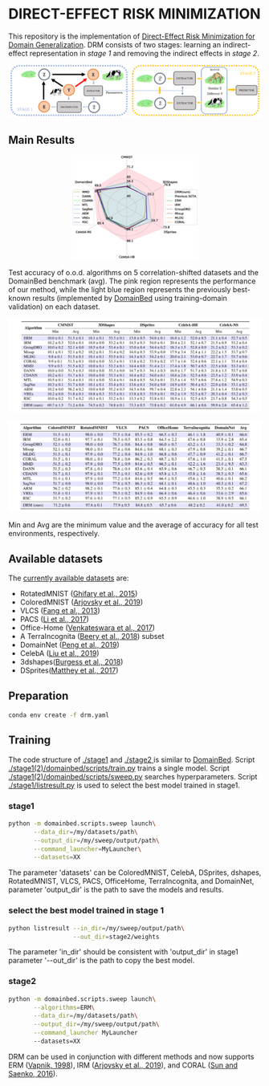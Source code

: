 # DIRECT-EFFECT RISK MINIMIZATION

This repository is the implementation of [Direct-Effect Risk Minimization for Domain Generalization](URL). DRM consists of two stages: learning an indirect-effect representation in *stage 1* and removing the indirect effects in *stage 2*.

![Two-stage approach](./fig/stage12.png)

## Main Results
<div align=center>
<img src="./fig/radar_chart.png" alt="Results" style="zoom:33%;" width="50%" height="50%" />
</div>

Test accuracy of o.o.d. algorithms on 5 correlation-shifted datasets and the DomainBed benchmark (avg). The pink region represents the performance of our method, while the light blue region represents the previously best-known results (implemented by [DomainBed](https://github.com/facebookresearch/DomainBed/) using training-domain validation) on each dataset.

![Results](./fig/R1.png)

![Results](./fig/R2.png)

Min and Avg are the minimum value and the average of accuracy for all test environments, respectively.



## Available datasets

The [currently available datasets](https://github.com/facebookresearch/DomainBed/blob/main/domainbed/datasets.py) are:

- RotatedMNIST ([Ghifary et al., 2015](https://arxiv.org/abs/1508.07680))
- ColoredMNIST ([Arjovsky et al., 2019](https://arxiv.org/abs/1907.02893))
- VLCS ([Fang et al., 2013](https://openaccess.thecvf.com/content_iccv_2013/papers/Fang_Unbiased_Metric_Learning_2013_ICCV_paper.pdf))
- PACS ([Li et al., 2017](https://arxiv.org/abs/1710.03077))
- Office-Home ([Venkateswara et al., 2017](https://arxiv.org/abs/1706.07522))
- A TerraIncognita ([Beery et al., 2018](https://arxiv.org/abs/1807.04975)) subset
- DomainNet ([Peng et al., 2019](http://ai.bu.edu/M3SDA/))
- CelebA ([Liu et al., 2019](https://openaccess.thecvf.com/content_iccv_2015/html/Liu_Deep_Learning_Face_ICCV_2015_paper.html))
- 3dshapes([Burgess et al., 2018](https://github.com/deepmind/3d-shapes))
- DSprites([Matthey et al., 2017](https://github.com/deepmind/dsprites-dataset/))

## Preparation

```sh
conda env create -f drm.yaml
```

## Training

The code structure of [ ./stage1](./stage1) and [./stage2 ](./stage2 )is similar to [DomainBed](https://github.com/facebookresearch/DomainBed/). Script [./stage1(2)/domainbed/scripts/train.py](./stage1/domainbed/scripts/train.py) trains a single model. Script [./stage1(2)/domainbed/scripts/sweep.py](./stage1/domainbed/scripts/sweep.py) searches hyperparameters.  Script [./stage1/listresult.py](./stage1/listresult.py) is used to select the best model trained in stage1.

### stage1

```sh
python -m domainbed.scripts.sweep launch\
       --data_dir=/my/datasets/path\
       --output_dir=/my/sweep/output/path\
       --command_launcher=MyLauncher\
       --datasets=XX
```

The parameter 'datasets' can be ColoredMNIST, CelebA, DSprites, dshapes, RotatedMNIST, VLCS, PACS, OfficeHome, TerraIncognita, and DomainNet, parameter 'output_dir' is the path to save the models and results.

### select the best model trained in stage 1

```sh
python listresult --in_dir=/my/sweep/output/path\
                  --out_dir=stage2/weights
```

The parameter 'in_dir' should be consistent with 'output_dir' in stage1 parameter '--out_dir' is the path to copy the best model.

### stage2

```sh
python -m domainbed.scripts.sweep launch\
       --algorithms=ERM\
       --data_dir=/my/datasets/path\
       --output_dir=/my/sweep/output/path\
       --command_launcher MyLauncher
       --datasets=XX
```

DRM can be used in conjunction with different methods and now supports ERM ([Vapnik, 1998](https://www.wiley.com/en-fr/Statistical+Learning+Theory-p-9780471030034)), IRM ([Arjovsky et al., 2019](https://arxiv.org/abs/1907.02893)), and CORAL ([Sun and Saenko, 2016](https://arxiv.org/abs/1607.01719)).

